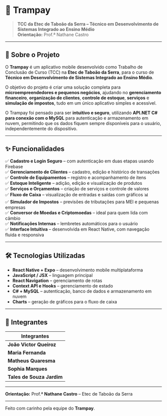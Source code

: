 # 📱 Trampay

> **TCC da Etec de Taboão da Serra – Técnico em Desenvolvimento de Sistemas Integrado ao Ensino Médio**  
> **Orientação:** Prof.ª Nathane Castro

---

## 📝 Sobre o Projeto

O **Trampay** é um aplicativo mobile desenvolvido como Trabalho de Conclusão de Curso (TCC) na **Etec de Taboão da Serra**, para o curso de **Técnico em Desenvolvimento de Sistemas Integrado ao Ensino Médio**.

O objetivo do projeto é criar uma solução completa para **microempreendedores e pequenos negócios**, ajudando no **gerenciamento financeiro**, **organização de clientes**, **controle de estoque**, **serviços** e **simulação de impostos**, tudo em um único aplicativo simples e acessível.  

O Trampay foi pensado para ser **intuitivo e seguro**, utilizando **API.NET C# para conexão com o MySQL** para autenticação e armazenamento em nuvem, permitindo que os dados fiquem sempre disponíveis para o usuário, independentemente do dispositivo.

---

## ✨ Funcionalidades

✅ **Cadastro e Login Seguro** – com autenticação em duas etapas usando Firebase  
✅ **Gerenciamento de Clientes** – cadastro, edição e histórico de transações  
✅ **Controle de Equipamentos** – registro e acompanhamento de itens  
✅ **Estoque Inteligente** – adição, edição e visualização de produtos  
✅ **Serviços e Orçamentos** – criação de serviços e controle de valores  
✅ **Fluxo de Caixa** – visualização de entradas e saídas com gráficos 📊  
✅ **Simulador de Impostos** – previsões de tributações para MEI e pequenas empresas  
✅ **Conversor de Moedas e Criptomoedas** – ideal para quem lida com câmbio  
✅ **Notificações Internas** – lembretes automáticos para o usuário  
✅ **Interface Intuitiva** – desenvolvida em React Native, com navegação fluida e responsiva  

---

## 🛠️ Tecnologias Utilizadas

- **React Native + Expo** – desenvolvimento mobile multiplataforma  
- **JavaScript / JSX** – linguagem principal  
- **React Navigation** – gerenciamento de rotas  
- **Context API e Hooks** – gerenciamento de estado  
- **C# + MySQL** – autenticação, banco de dados e armazenamento em nuvem  
- **Charts** – geração de gráficos para o fluxo de caixa  

---

## 👥 Integrantes

| Integrantes |
|-------------|
| **João Victor Queiroz** |
| **Maria Fernanda** |
| **Matheus Quaresma** |
| **Sophia Marques** |
| **Tales de Souza Jardim** |

---

**Orientação:** Prof.ª **Nathane Castro** – Etec de Taboão da Serra  

---

Feito com carinho pela equipe do **Trampay**.
